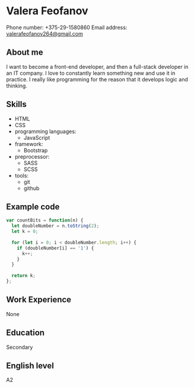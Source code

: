 # Valera Feofanov

Phone number: +375-29-1580860
Email address: valerafeofanov264@gmail.com

## About me

I want to become a front-end developer, and then a full-stack developer in an IT company. I love to constantly learn something new and use it in practice. I really like programming for the reason that it develops logic and thinking.

## Skills

* HTML
* CSS
* programming languages:
	* JavaScript
* framework:
	* Bootstrap
* preprocessor:
	* SASS
	* SCSS
* tools:
	* git
	* github

## Example code

``` javascript
var countBits = function(n) {
  let doubleNumber = n.toString(2);
  let k = 0;
  
  for (let i = 0; i < doubleNumber.length; i++) {
    if (doubleNumber[i] == '1') {
      k++;
    }
  } 
  
  return k;
};
```

## Work Experience

None

## Education

Secondary

## English level

A2